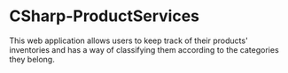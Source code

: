 # CSharp-ProductServices
This web application allows users to keep track of their products' inventories
and has a way of classifying them according to the categories they belong.
